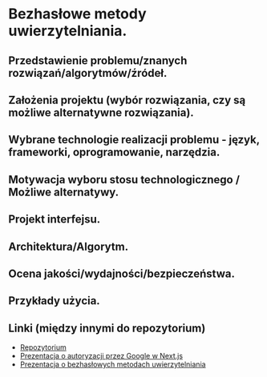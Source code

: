 # Bezhasłowe metody uwierzytelniania.


## Przedstawienie problemu/znanych rozwiązań/algorytmów/źródeł.
## Założenia projektu (wybór rozwiązania, czy są możliwe alternatywne rozwiązania).
## Wybrane technologie realizacji problemu - język, frameworki, oprogramowanie, narzędzia.
## Motywacja wyboru stosu technologicznego / Możliwe alternatywy.
## Projekt interfejsu.
## Architektura/Algorytm.
## Ocena jakości/wydajności/bezpieczeństwa.
## Przykłady użycia.
## Linki (między innymi do repozytorium)
* [Repozytorium](https://github.com/sebastiansiejek/passwordless-auth)
* [Prezentacja o autoryzacji przez Google w Next.js](https://docs.google.com/presentation/d/15AerDC_TzEoAGQB6RW_IJK_Ie8wR_X8JGIrUVom3f2U/edit?usp=sharing)
* [Prezentacja o bezhasłowych metodach uwierzytelniania](https://docs.google.com/presentation/d/1B3U6y9bI_xBhhM0gu4j5rtFVw3Ip1hFC/edit?usp=sharing&ouid=111097248793457732997&rtpof=true&sd=true)